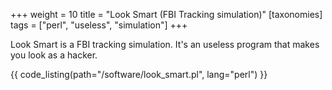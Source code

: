 +++
weight = 10
title = "Look Smart (FBI Tracking simulation)"
[taxonomies]
tags = ["perl", "useless", "simulation"]
+++

Look Smart is a FBI tracking simulation. It's an useless program that makes you look as a hacker.

{{ code_listing(path="/software/look_smart.pl", lang="perl") }}
